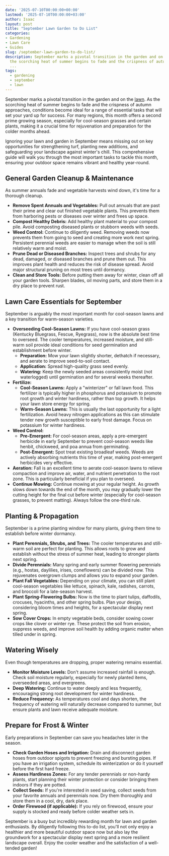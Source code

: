 ```yaml
---
date: '2025-07-10T00:00:00+00:00'
lastmod: '2025-07-10T00:00:00+03:00'
author: Isaac
layout: post
title: "September Lawn Garden to Do List"
categories:
- Gardening
- Lawn Care
- Guides
slug: /september-lawn-garden-to-do-list/
description: September marks a pivotal transition in the garden and on the lawn. As
  the scorching heat of summer begins to fade and the crispness of autumn approaches,
  ...
tags: 
  - gardening
  - september
  - lawn
---
```

September marks a pivotal transition in the garden and on the [lawn](/posts/august-lawn-and-garden-to-do-list/). As the scorching heat of summer begins to fade and the crispness of autumn approaches, conditions become ideal for a range of essential tasks that will set your yard up for success. For many regions, this month offers a second prime growing season, especially for cool-season grasses and certain plants, making it a crucial time for rejuvenation and preparation for the colder months ahead.

Ignoring your lawn and garden in September means missing out on key opportunities for strengthening turf, planting new additions, and safeguarding your landscape against winter's chill. This comprehensive guide will walk you through the most important tasks to tackle this month, ensuring your outdoor space remains vibrant and healthy year-round.

## General Garden Cleanup & Maintenance

As summer annuals fade and vegetable harvests wind down, it's time for a thorough cleanup.

* **Remove Spent Annuals and Vegetables:** Pull out annuals that are past their prime and clear out finished vegetable plants. This prevents them from harboring pests or diseases over winter and frees up space.
* **Compost Healthy Debris:** Add healthy plant material to your compost pile. Avoid composting diseased plants or stubborn weeds with seeds.
* **Weed Control:** Continue to diligently weed. Removing weeds now prevents them from going to seed and creating more work next spring. Persistent perennial weeds are easier to manage when the soil is still relatively warm and moist.
* **Prune Dead or Diseased Branches:** Inspect trees and shrubs for any dead, damaged, or diseased branches and prune them out. This improves plant health and reduces the risk of disease spread. Avoid major structural pruning on most trees until dormancy.
* **Clean and Store Tools:** Before putting them away for winter, clean off all your garden tools. Sharpen blades, oil moving parts, and store them in a dry place to prevent rust.

## Lawn Care Essentials for September

September is arguably the most important month for cool-season lawns and a key transition for warm-season varieties.

* **Overseeding Cool-Season Lawns:** If you have cool-season grass (Kentucky Bluegrass, Fescue, Ryegrass), now is the absolute best time to overseed. The cooler temperatures, increased moisture, and still-warm soil provide ideal conditions for seed germination and establishment before winter.
    * **Preparation:** Mow your lawn slightly shorter, dethatch if necessary, and aerate to improve seed-to-soil contact.
    * **Application:** Spread high-quality grass seed evenly.
    * **Watering:** Keep the newly seeded areas consistently moist (not waterlogged) until germination and for several weeks thereafter.
* **Fertilize:**
    * **Cool-Season Lawns:** Apply a "winterizer" or fall lawn food. This fertilizer is typically higher in phosphorus and potassium to promote root growth and winter hardiness, rather than top growth. It helps your lawn store energy for spring.
    * **Warm-Season Lawns:** This is usually the last opportunity for a light fertilization. Avoid heavy nitrogen applications as this can stimulate tender new growth susceptible to early frost damage. Focus on potassium for winter hardiness.
* **Weed Control:**
    * **Pre-Emergent:** For cool-season areas, apply a pre-emergent herbicide in early September to prevent cool-season weeds like henbit, chickweed, and poa annua from germinating.
    * **Post-Emergent:** Spot treat existing broadleaf weeds. Weeds are actively absorbing nutrients this time of year, making post-emergent herbicides very effective.
* **Aeration:** Fall is an excellent time to aerate cool-season lawns to relieve compaction and improve air, water, and nutrient penetration to the root zone. This is particularly beneficial if you plan to overseed.
* **Continue Mowing:** Continue mowing at your regular height. As growth slows down towards the end of the month, you may gradually lower the cutting height for the final cut before winter (especially for cool-season grasses, to prevent matting). Always follow the one-third rule.

## Planting & Propagation

September is a prime planting window for many plants, giving them time to establish before winter dormancy.

* **Plant Perennials, Shrubs, and Trees:** The cooler temperatures and still-warm soil are perfect for planting. This allows roots to grow and establish without the stress of summer heat, leading to stronger plants next spring.
* **Divide Perennials:** Many spring and early summer flowering perennials (e.g., hostas, daylilies, irises, coneflowers) can be divided now. This rejuvenates overgrown clumps and allows you to expand your garden.
* **Plant Fall Vegetables:** Depending on your climate, you can still plant cool-season vegetables like lettuce, spinach, kale, radishes, carrots, and broccoli for a late-season harvest.
* **Plant Spring-Flowering Bulbs:** Now is the time to plant tulips, daffodils, crocuses, hyacinths, and other spring bulbs. Plan your design, considering bloom times and heights, for a spectacular display next spring.
* **Sow Cover Crops:** In empty vegetable beds, consider sowing cover crops like clover or winter rye. These protect the soil from erosion, suppress weeds, and improve soil health by adding organic matter when tilled under in spring.

## Watering Wisely

Even though temperatures are dropping, proper watering remains essential.

* **Monitor Moisture Levels:** Don't assume increased rainfall is enough. Check soil moisture regularly, especially for newly planted items, overseeded areas, and evergreens.
* **Deep Watering:** Continue to water deeply and less frequently, encouraging strong root development for winter hardiness.
* **Reduce Frequency:** As temperatures cool and days shorten, the frequency of watering will naturally decrease compared to summer, but ensure plants and lawn receive adequate moisture.

## Prepare for Frost & Winter

Early preparations in September can save you headaches later in the season.

* **Check Garden Hoses and Irrigation:** Drain and disconnect garden hoses from outdoor spigots to prevent freezing and bursting pipes. If you have an irrigation system, schedule its winterization or do it yourself before the first hard freeze.
* **Assess Hardiness Zones:** For any tender perennials or non-hardy plants, start planning their winter protection or consider bringing them indoors if they are potted.
* **Collect Seeds:** If you're interested in seed saving, collect seeds from your favorite annuals and perennials now. Dry them thoroughly and store them in a cool, dry, dark place.
* **Order Firewood (if applicable):** If you rely on firewood, ensure your supply is stocked and ready before colder weather sets in.

September is a busy but incredibly rewarding month for lawn and garden enthusiasts. By diligently following this to-do list, you'll not only enjoy a healthier and more beautiful outdoor space now but also lay the groundwork for a spectacular display next spring and a more resilient landscape overall. Enjoy the cooler weather and the satisfaction of a well-tended garden!
